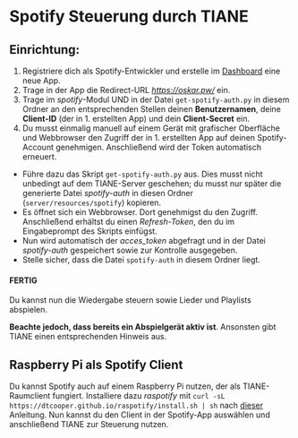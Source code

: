 # Spotify Steuerung durch TIANE

## Einrichtung:

1. Registriere dich als Spotify-Entwickler und erstelle im [Dashboard](https://developer.spotify.com/dashboard/applications) eine neue App.
2. Trage in der App die Redirect-URL _https://oskar.pw/_ ein.
3. Trage im _spotify_-Modul UND in der Datei `get-spotify-auth.py` in diesem Ordner an den entsprechenden Stellen deinen **Benutzernamen**, deine **Client-ID** (der in 1. erstellten App) und dein **Client-Secret** ein.
4. Du musst einmalig manuell auf einem Gerät mit grafischer Oberfläche und Webbrowser den Zugriff der in 1. erstellten App auf deinen Spotify-Account genehmigen. Anschließend wird der Token automatisch erneuert.
  * Führe dazu das Skript `get-spotify-auth.py` aus. Dies musst nicht unbedingt auf dem TIANE-Server geschehen; du musst nur später die generierte Datei _spotify-auth_ in diesen Ordner (`server/resources/spotify`) kopieren.
  * Es öffnet sich ein Webbrowser. Dort genehmigst du den Zugriff. Anschließend erhältst du einen _Refresh-Token_, den du im Eingabeprompt des Skripts einfügst.
  * Nun wird automatisch der _acces_token_ abgefragt und in der Datei _spotify-auth_ gespeichert sowie zur Kontrolle ausgegeben.
  * Stelle sicher, dass die Datei `spotify-auth` in diesem Ordner liegt.

#### FERTIG
Du kannst nun die Wiedergabe steuern sowie Lieder und Playlists abspielen.

**Beachte jedoch, dass bereits ein Abspielgerät aktiv ist**. Ansonsten gibt TIANE einen entsprechenden Hinweis aus.

## Raspberry Pi als Spotify Client
Du kannst Spotify auch auf einem Raspberry Pi nutzen, der als TIANE-Raumclient fungiert.
Installiere dazu _raspotify_ mit `curl -sL https://dtcooper.github.io/raspotify/install.sh | sh` nach [dieser](https://github.com/dtcooper/raspotify) Anleitung.
Nun kannst du den Client in der Spotify-App auswählen und anschließend TIANE zur Steuerung nutzen.
